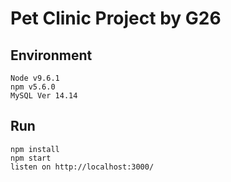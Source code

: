 # Pet Clinic Project by G26

## Environment
```
Node v9.6.1
npm v5.6.0
MySQL Ver 14.14
```
## Run
```
npm install
npm start
listen on http://localhost:3000/
```
